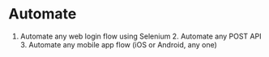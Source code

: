 # Automate
1. Automate any web login flow using Selenium  2. Automate any POST API  3. Automate any mobile app flow (iOS or Android, any one) 

